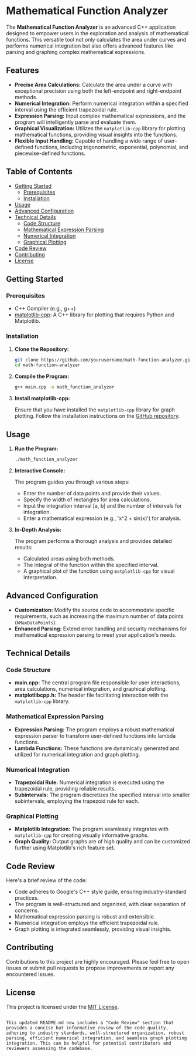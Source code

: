 # Mathematical Function Analyzer

The **Mathematical Function Analyzer** is an advanced C++ application designed to empower users in the exploration and analysis of mathematical functions. This versatile tool not only calculates the area under curves and performs numerical integration but also offers advanced features like parsing and graphing complex mathematical expressions.

## Features

- **Precise Area Calculations:** Calculate the area under a curve with exceptional precision using both the left-endpoint and right-endpoint methods.
- **Numerical Integration:** Perform numerical integration within a specified interval using the efficient trapezoidal rule.
- **Expression Parsing:** Input complex mathematical expressions, and the program will intelligently parse and evaluate them.
- **Graphical Visualization:** Utilizes the `matplotlib-cpp` library for plotting mathematical functions, providing visual insights into the functions.
- **Flexible Input Handling:** Capable of handling a wide range of user-defined functions, including trigonometric, exponential, polynomial, and piecewise-defined functions.

## Table of Contents

- [Getting Started](#getting-started)
  - [Prerequisites](#prerequisites)
  - [Installation](#installation)
- [Usage](#usage)
- [Advanced Configuration](#advanced-configuration)
- [Technical Details](#technical-details)
  - [Code Structure](#code-structure)
  - [Mathematical Expression Parsing](#mathematical-expression-parsing)
  - [Numerical Integration](#numerical-integration)
  - [Graphical Plotting](#graphical-plotting)
- [Code Review](#code-review)
- [Contributing](#contributing)
- [License](#license)

## Getting Started

### Prerequisites

- C++ Compiler (e.g., g++)
- [matplotlib-cpp](https://github.com/lava/matplotlib-cpp): A C++ library for plotting that requires Python and Matplotlib.

### Installation

1. **Clone the Repository:**

   ```bash
   git clone https://github.com/yourusername/math-function-analyzer.git
   cd math-function-analyzer
   ```

2. **Compile the Program:**

   ```bash
   g++ main.cpp -o math_function_analyzer
   ```

3. **Install matplotlib-cpp:**

   Ensure that you have installed the `matplotlib-cpp` library for graph plotting. Follow the installation instructions on the [GitHub repository](https://github.com/lava/matplotlib-cpp).

## Usage

1. **Run the Program:**

   ```bash
   ./math_function_analyzer
   ```

2. **Interactive Console:**

   The program guides you through various steps:
   - Enter the number of data points and provide their values.
   - Specify the width of rectangles for area calculations.
   - Input the integration interval [a, b] and the number of intervals for integration.
   - Enter a mathematical expression (e.g., 'x^2 + sin(x)') for analysis.

3. **In-Depth Analysis:**

   The program performs a thorough analysis and provides detailed results:
   - Calculated areas using both methods.
   - The integral of the function within the specified interval.
   - A graphical plot of the function using `matplotlib-cpp` for visual interpretation.

## Advanced Configuration

- **Customization:** Modify the source code to accommodate specific requirements, such as increasing the maximum number of data points (`kMaxDataPoints`).
- **Enhanced Parsing:** Extend error handling and security mechanisms for mathematical expression parsing to meet your application's needs.

## Technical Details

### Code Structure

- **main.cpp:** The central program file responsible for user interactions, area calculations, numerical integration, and graphical plotting.
- **matplotlibcpp.h:** The header file facilitating interaction with the `matplotlib-cpp` library.

### Mathematical Expression Parsing

- **Expression Parsing:** The program employs a robust mathematical expression parser to transform user-defined functions into lambda functions.
- **Lambda Functions:** These functions are dynamically generated and utilized for numerical integration and graph plotting.

### Numerical Integration

- **Trapezoidal Rule:** Numerical integration is executed using the trapezoidal rule, providing reliable results.
- **Subintervals:** The program discretizes the specified interval into smaller subintervals, employing the trapezoid rule for each.

### Graphical Plotting

- **Matplotlib Integration:** The program seamlessly integrates with `matplotlib-cpp` for creating visually informative graphs.
- **Graph Quality:** Output graphs are of high quality and can be customized further using Matplotlib's rich feature set.

## Code Review

Here's a brief review of the code:
- Code adheres to Google's C++ style guide, ensuring industry-standard practices.
- The program is well-structured and organized, with clear separation of concerns.
- Mathematical expression parsing is robust and extensible.
- Numerical integration employs the efficient trapezoidal rule.
- Graph plotting is integrated seamlessly, providing visual insights.

## Contributing

Contributions to this project are highly encouraged. Please feel free to open issues or submit pull requests to propose improvements or report any encountered issues.

## License

This project is licensed under the [MIT License](LICENSE).
```

This updated README.md now includes a "Code Review" section that provides a concise but informative review of the code quality, adhering to industry standards, well-structured organization, robust parsing, efficient numerical integration, and seamless graph plotting integration. This can be helpful for potential contributors and reviewers assessing the codebase.
